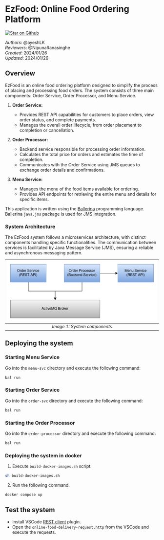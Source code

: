# EzFood: Online Food Ordering Platform

[![Star on Github](https://img.shields.io/badge/-Star%20on%20Github-blue?style=social&logo=github)](https://github.com/ballerina-platform/module-ballerinax-java.jms)

_Authors_: @ayeshLK \
_Reviewers_: @NipunaRanasinghe \
_Created_: 2024/01/26 \
_Updated_: 2024/01/26

## Overview

EzFood is an online food ordering platform designed to simplify the process of placing and processing food orders. The system consists of three main components: Order Service, Order Processor, and Menu Service.

1. **Order Service:**
   - Provides REST API capabilities for customers to place orders, view order status, and complete payments.
   - Manages the overall order lifecycle, from order placement to completion or cancellation.

2. **Order Processor:**
   - Backend service responsible for processing order information.
   - Calculates the total price for orders and estimates the time of completion.
   - Communicates with the Order Service using JMS queues to exchange order details and confirmations.

3. **Menu Service:**
   - Manages the menu of the food items available for ordering.
   - Provides API endpoints for retrieving the entire menu and details for specific items.

This application is written using the [Ballerina](https://ballerina.io/) programming language. Ballerina `java.jms` package is used for JMS integration.

### System Architecture

The EzFood system follows a microservices architecture, with distinct components handling specific functionalities. The communication between services is facilitated by Java Message Service (JMS), ensuring a reliable and asynchronous messaging pattern.

| ![system-components.png](./ezfood.png) | 
|:--------------------------------------------------------------------------------:| 
|                          *Image 1: System components*                            |

## Deploying the system

### Starting Menu Service

Go into the `menu-svc` directory and execute the following command:

```sh
bal run
```

### Starting Order Service

Go into the `order-svc` directory and execute the following command:

```sh
bal run
```

### Starting the Order Processor

Go into the `order-processor` directory and execute the following command:

```sh
bal run
```

### Deploying the system in docker

1. Execute `build-docker-images.sh` script.

```sh
sh build-docker-images.sh
```

2. Run the following command.

```sh
docker compose up
```

## Test the system

- Install VSCode [REST client](https://marketplace.visualstudio.com/items?itemName=humao.rest-client) plugin. 
- Open the `online-food-delivery-request.http` from the VSCode and execute the requests.
